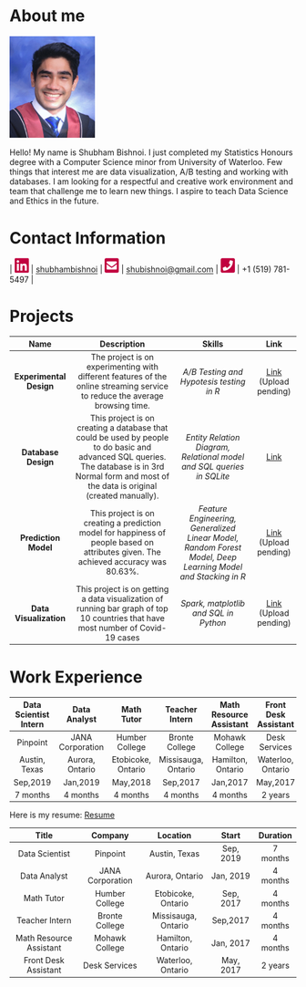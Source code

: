 # About me

[<img src="./images/photo.png" width="150"/>](./images/photo.png) 

Hello! My name is Shubham Bishnoi. I just completed my Statistics Honours degree with a Computer Science minor from University of Waterloo. Few things that interest me are data visualization, A/B testing and working with databases. I am looking for a respectful and creative work environment and team that challenge me to learn new things. I aspire to teach Data Science and Ethics in the future. 

# Contact Information

| [<img src="./images/linkedin.png" width="25"/>](./images/linkedin.png) | [shubhambishnoi](https://www.linkedin.com/in/shubhambishnoi/) | [<img src="./images/email.png" width="25"/>](./images/email.png) | [shubishnoi@gmail.com](mailto:shubishnoi@gmail.com) | [<img src="./images/phone.png" width="25"/>](./images/phone.png) | +1 (519) 781-5497 |

# Projects

| Name | Description | Skills | Link |
| :---: | :---: | :---: | :---: |
| **Experimental Design** | The project is on experimenting with different features of the online streaming service to reduce the average browsing time. |  *A/B Testing and Hypotesis testing in R* | [Link](./projects/ExperimentalDesign/) (Upload pending) |
| **Database Design** | This project is on creating a database that could be used by people to do basic and advanced SQL queries. The database is in 3rd Normal form and most of the data is original (created manually). |  *Entity Relation Diagram, Relational model and SQL queries in SQLite* | [Link](./projects/DatabaseDesign/) |
| **Prediction Model** | This project is on creating a prediction model for happiness of people based on attributes given. The achieved accuracy was 80.63%. |  *Feature Engineering, Generalized Linear Model, Random Forest Model, Deep Learning Model and Stacking in R* | [Link](./projects/PredictionClassificationModels) (Upload pending) |
| **Data Visualization** | This project is on getting a data visualization of running bar graph of top 10 countries that have most number of Covid-19 cases |  *Spark, matplotlib and SQL in Python* | [Link](./projects/DataVisualization/) (Upload pending) |


# Work Experience

| Data Scientist Intern | Data Analyst | Math Tutor | Teacher Intern | Math Resource Assistant | Front Desk Assistant |
| :---: | :---: | :---: | :---: | :---: | :---: |
| Pinpoint | JANA Corporation |  Humber College | Bronte College | Mohawk College | Desk Services |
| Austin, Texas | Aurora, Ontario |  Etobicoke, Ontario | Missisauga, Ontario | Hamilton, Ontario | Waterloo, Ontario |
| Sep,2019 | Jan,2019|  May,2018 | Sep,2017 | Jan,2017 | May,2017 |
| 7 months | 4 months |  4 months | 4 months | 4 months | 2 years |

Here is my resume: [Resume](./stuff/resume.pdf)

| Title | Company | Location | Start | Duration |
| :---: | :---: | :---: | :---: | :---: |
| Data Scientist | Pinpoint |  Austin, Texas | Sep, 2019 | 7 months | Desk Services |
| Data Analyst | JANA Corporation |  Aurora, Ontario | Jan, 2019 | 4 months |
| Math Tutor | Humber College |  Etobicoke, Ontario | Sep, 2017 | 4 months |
| Teacher Intern | Bronte College |  Missisauga, Ontario | Sep,2017 | 4 months |
| Math Resource Assistant | Mohawk College |  Hamilton, Ontario | Jan, 2017 | 4 months |
| Front Desk Assistant | Desk Services | Waterloo, Ontario | May, 2017 | 2 years |

